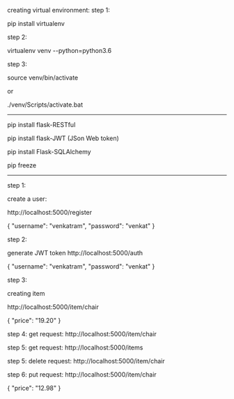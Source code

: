 creating virtual environment:
step 1:

pip install virtualenv

step 2:

virtualenv venv --python=python3.6

step 3:

source venv/bin/activate

or 

./venv/Scripts/activate.bat


**************************

pip install flask-RESTful

pip install flask-JWT   (JSon Web token)

pip install Flask-SQLAlchemy

pip freeze

*******************************************************

step 1:

create a user:

http://localhost:5000/register

{
	"username": "venkatram",
	"password": "venkat"
}

step 2:

generate JWT token
http://localhost:5000/auth

{
	"username": "venkatram",
	"password": "venkat"
}

step 3:

creating item

http://localhost:5000/item/chair

{
	"price": "19.20"
}

step 4: 
get request:
http://localhost:5000/item/chair

step 5: 
get request:
http://localhost:5000/items

step 5: 
delete request:
http://localhost:5000/item/chair

step 6: 
put request:
http://localhost:5000/item/chair

{
	"price": "12.98"
}
